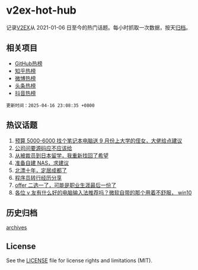 # v2ex-hot-hub

 记录[V2EX](https://www.v2ex.com/)从 2021-01-06 日至今的热门话题。每小时抓取一次数据，按天[归档](archives)。
 
 ## 相关项目

- [GitHub热榜](https://github.com/it985/github-hot-hub)
- [知乎热榜](https://github.com/it985/zhihu-hot-hub)
- [微博热榜](https://github.com/it985/weibo-hot-hub)
- [头条热榜](https://github.com/it985/toutiao-hot-hub)
- [抖音热榜](https://github.com/it985/douyin-hot-hub)


 `更新时间：2025-04-16 23:08:35 +0800`

## 热议话题

1. [预算 5000-6000 找个笔记本电脑送 9 月份上大学的侄女，大佬给点建议](https://www.v2ex.com/t/1125753)
1. [公司问要源码应不应该给](https://www.v2ex.com/t/1125720)
1. [从被裁员到日本留学，我重新找回了希望](https://www.v2ex.com/t/1125738)
1. [准备自建 NAS，求建议](https://www.v2ex.com/t/1125813)
1. [北漂十年，定居成都了](https://www.v2ex.com/t/1125817)
1. [程序员转行经历分享](https://www.v2ex.com/t/1125777)
1. [offer 二选一了，可能是职业生涯最后一份了](https://www.v2ex.com/t/1125770)
1. [各位 v 友有什么好的电脑输入法推荐吗？微软自带的那个用着不舒服， win10](https://www.v2ex.com/t/1125739)

## 历史归档

[archives](archives)

## License

See the [LICENSE](LICENSE) file for license rights and limitations (MIT).
